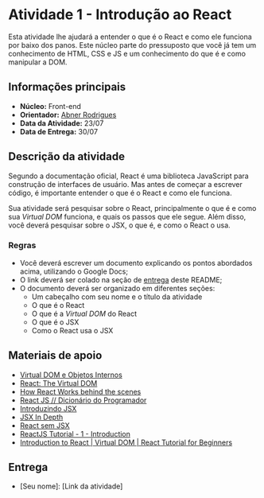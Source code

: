 # Atividade 1 - Introdução ao React

Esta atividade lhe ajudará a entender o que é o React e como ele funciona por baixo dos panos. Este núcleo parte do pressuposto que você já tem um conhecimento de HTML, CSS e JS e um conhecimento do que é e como manipular a DOM.

## Informações principais

- **Núcleo:** Front-end
- **Orientador:** [Abner Rodrigues](@todomir)
- **Data da Atividade:** 23/07
- **Data de Entrega:** 30/07

## Descrição da atividade

Segundo a documentação oficial, React é uma biblioteca JavaScript para construção de interfaces de usuário. Mas antes de começar a escrever código, é importante entender o que é o React e como ele funciona.

Sua atividade será pesquisar sobre o React, principalmente o que é e como sua *Virtual DOM* funciona, e quais os passos que ele segue. Além disso, você deverá pesquisar sobre o JSX, o que é, e como o React o usa.

### Regras

- Você deverá escrever um documento explicando os pontos abordados acima, utilizando o Google Docs;
- O link deverá ser colado na seção de [entrega](#entrega) deste README;
- O documento deverá ser organizado em diferentes seções:
  - Um cabeçalho com seu nome e o título da atividade
  - O que é o React
  - O que é a *Virtual DOM* do React
  - O que é o JSX
  - Como o React usa o JSX

## Materiais de apoio

- [Virtual DOM e Objetos Internos](https://pt-br.reactjs.org/docs/faq-internals.html)
- [React: The Virtual DOM](https://www.codecademy.com/articles/react-virtual-dom)
- [How React Works behind the scenes](https://youtu.be/gApwC9Ek9yo)
- [React JS // Dicionário do Programador](https://youtu.be/NhUr8cwDiiM)
- [Introduzindo JSX](https://pt-br.reactjs.org/docs/introducing-jsx.html)
- [JSX In Depth](https://pt-br.reactjs.org/docs/jsx-in-depth.html)
- [React sem JSX](https://pt-br.reactjs.org/docs/react-without-jsx.html)
- [ReactJS Tutorial - 1 - Introduction](https://youtu.be/QFaFIcGhPoM?list=PLC3y8-rFHvwgg3vaYJgHGnModB54rxOk3)
- [Introduction to React | Virtual DOM | React Tutorial for Beginners](https://youtu.be/M-Aw4p0pWwg)

## Entrega

- [Seu nome]: [Link da atividade]
